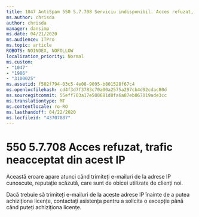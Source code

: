 ```yaml
---
title: 1047 AntiSpam 550 5.7.708 Serviciu indisponibil. Acces refuzat, trafic neacceptat din acest IP
ms.author: chrisda
author: chrisda
manager: dansimp
ms.date: 04/21/2020
ms.audience: ITPro
ms.topic: article
ROBOTS: NOINDEX, NOFOLLOW
localization_priority: Normal
ms.custom:
- "1047"
- "1986"
- "3100025"
ms.assetid: f502f794-03c5-4e08-9095-b801528f67c4
ms.openlocfilehash: cd4f3d7f3783c70a00a2575a297cb4d92cdac80d
ms.sourcegitcommit: 55eff703a17e500681d8fa6a87eb067019ade3cc
ms.translationtype: MT
ms.contentlocale: ro-RO
ms.lasthandoff: 04/22/2020
ms.locfileid: "43707887"
---
```

# <a name="550-57708-access-denied-traffic-not-accepted-from-this-ip"></a>550 5.7.708 Acces refuzat, trafic neacceptat din acest IP

Această eroare apare atunci când trimiteți e-mailuri de la adrese IP cunoscute, reputație scăzută, care sunt de obicei utilizate de clienți noi.

Dacă trebuie să trimiteți e-mailuri de la aceste adrese IP înainte de a putea achiziționa licențe, contactați asistența pentru a solicita o excepție până când puteți achiziționa licențe.
